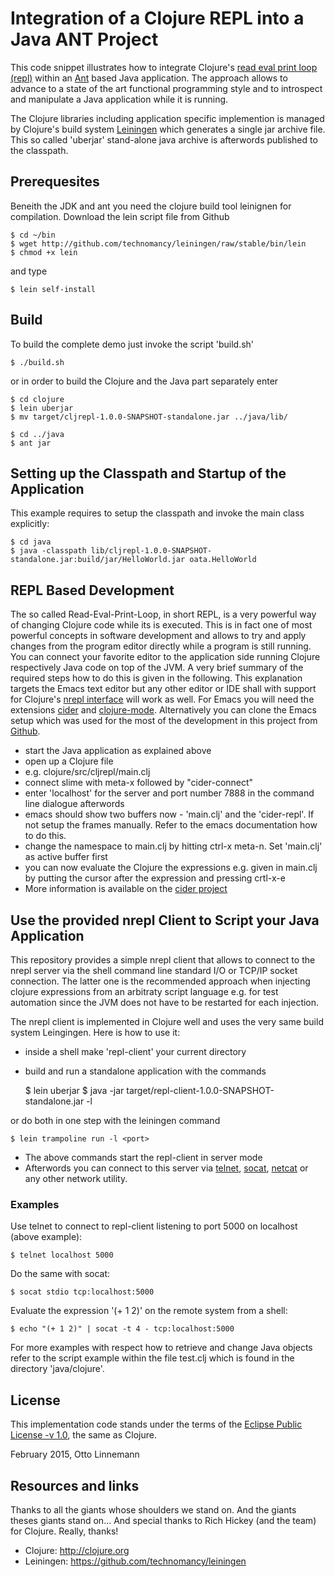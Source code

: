 # Integration of a Clojure REPL into a Java ANT Project

This code snippet illustrates how to integrate Clojure's [read eval print loop
(repl)](http://en.m.wikipedia.org/wiki/REPL) within an [Ant](http://ant.apache.org) based Java
application. The approach allows to advance to a state of the art functional programming style and
to introspect and manipulate a Java application while it is running.

The Clojure libraries including application specific implemention is managed by Clojure's build
system [Leiningen](http://leiningen.org) which generates a single jar archive file. This so called
'uberjar' stand-alone java archive is afterwords published to the classpath.

## Prerequesites

Beneith the JDK and ant you need the clojure build tool leinignen for compilation. Download
the lein script file from Github

    $ cd ~/bin
    $ wget http://github.com/technomancy/leiningen/raw/stable/bin/lein
    $ chmod +x lein

and type

    $ lein self-install

## Build

To build the complete demo just invoke the script 'build.sh'

    $ ./build.sh

or in order to build the Clojure and the Java part separately enter

    $ cd clojure
    $ lein uberjar
    $ mv target/cljrepl-1.0.0-SNAPSHOT-standalone.jar ../java/lib/

    $ cd ../java
    $ ant jar

## Setting up the Classpath and Startup of the Application

This example requires to setup the classpath and invoke the main class explicitly:

    $ cd java
    $ java -classpath lib/cljrepl-1.0.0-SNAPSHOT-standalone.jar:build/jar/HelloWorld.jar oata.HelloWorld

##  REPL Based Development
The so called Read-Eval-Print-Loop, in short REPL, is a very powerful way of changing Clojure code
while its is executed. This is in fact one of most powerful concepts in software development and
allows to try and apply changes from the program editor directly while a program is still
running. You can connect your favorite editor to the application side running Clojure respectively
Java code on top of the JVM. A very brief summary of the required steps how to do this is given in
the following. This explanation targets the Emacs text editor but any other editor or IDE shall with
support for Clojure's [nrepl interface](https://github.com/clojure/tools.nrepl) will work as well.
For Emacs you will need the extensions [cider](https://github.com/clojure-emacs/cider) and
[clojure-mode](https://github.com/technomancy/clojure-mode).  Alternatively you can clone the Emacs
setup which was used for the most of the development in this project from
[Github](https://github.com/linneman/emacs-setup).

* start the Java application as explained above
* open up a Clojure file
* e.g. clojure/src/cljrepl/main.clj
* connect slime with meta-x followed by "cider-connect"
* enter 'localhost' for the server and port number 7888 in the command line dialogue afterwords
* emacs should show two buffers now - 'main.clj' and the 'cider-repl'. If not setup the frames manually. Refer to the emacs documentation how to do this.
* change the namespace to main.clj by hitting ctrl-x meta-n. Set 'main.clj' as active buffer first
* you can now evaluate the Clojure the expressions e.g. given in main.clj by putting the cursor after the expression and pressing crtl-x-e
* More information is available on the [cider project](https://github.com/clojure-emacs/cider)

## Use the provided nrepl Client to Script your Java Application

This repository provides a simple nrepl client that allows to connect to the nrepl server via the
shell command line standard I/O or TCP/IP socket connection. The latter one is the recommended
approach when injecting clojure expressions from an arbitraty script language e.g. for test
automation since the JVM does not have to be restarted for each injection.

The nrepl client is implemented in Clojure well and uses the very same build system Leingingen.
Here is how to use it:

* inside a shell make 'repl-client' your current directory
* build and run a standalone application with the commands


    $ lein uberjar
    $ java -jar target/repl-client-1.0.0-SNAPSHOT-standalone.jar -l <port>

or do both in one step with the leiningen command

    $ lein trampoline run -l <port>

* The above commands start the repl-client in server mode
* Afterwords you can connect to this server via [telnet](http://en.m.wikipedia.org/wiki/Telnet),
[socat](http://www.dest-unreach.org/socat/), [netcat](http://en.m.wikipedia.org/wiki/Socat#Variants)
or any other network utility.

### Examples
Use telnet to connect to repl-client listening to port 5000 on localhost (above example):

    $ telnet localhost 5000

Do the same with socat:

    $ socat stdio tcp:localhost:5000

Evaluate the expression '(+ 1 2)' on the remote system from a shell:

    $ echo "(+ 1 2)" | socat -t 4 - tcp:localhost:5000

For more examples with respect how to retrieve and change Java objects refer to the
script example within the file test.clj which is found in the directory 'java/clojure'.

## License
This implementation code stands under the terms of the
[Eclipse Public License -v 1.0](http://opensource.org/licenses/eclipse-1.0.txt), the same as Clojure.

February 2015, Otto Linnemann

## Resources and links
Thanks to all the giants whose shoulders we stand on. And the giants theses giants stand on...
And special thanks to Rich Hickey (and the team) for Clojure. Really, thanks!

* Clojure: http://clojure.org
* Leiningen: https://github.com/technomancy/leiningen
